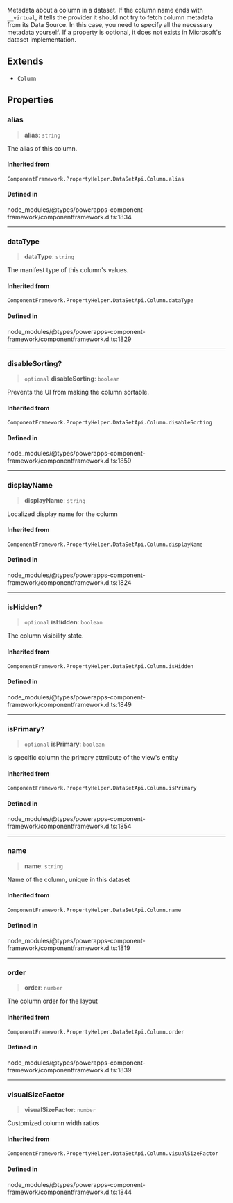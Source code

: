 Metadata about a column in a dataset. If the column name ends with `__virtual`, it tells the provider it should not try to fetch column metadata from its Data Source.
In this case, you need to specify all the necessary metadata yourself. If a property is optional, it does not exists in Microsoft's dataset implementation.

## Extends

- `Column`

## Properties

### alias

> **alias**: `string`

The alias of this column.

#### Inherited from

`ComponentFramework.PropertyHelper.DataSetApi.Column.alias`

#### Defined in

node\_modules/@types/powerapps-component-framework/componentframework.d.ts:1834

***

### dataType

> **dataType**: `string`

The manifest type of this column's values.

#### Inherited from

`ComponentFramework.PropertyHelper.DataSetApi.Column.dataType`

#### Defined in

node\_modules/@types/powerapps-component-framework/componentframework.d.ts:1829

***

### disableSorting?

> `optional` **disableSorting**: `boolean`

Prevents the UI from making the column sortable.

#### Inherited from

`ComponentFramework.PropertyHelper.DataSetApi.Column.disableSorting`

#### Defined in

node\_modules/@types/powerapps-component-framework/componentframework.d.ts:1859

***

### displayName

> **displayName**: `string`

Localized display name for the column

#### Inherited from

`ComponentFramework.PropertyHelper.DataSetApi.Column.displayName`

#### Defined in

node\_modules/@types/powerapps-component-framework/componentframework.d.ts:1824

***

### isHidden?

> `optional` **isHidden**: `boolean`

The column visibility state.

#### Inherited from

`ComponentFramework.PropertyHelper.DataSetApi.Column.isHidden`

#### Defined in

node\_modules/@types/powerapps-component-framework/componentframework.d.ts:1849

***

### isPrimary?

> `optional` **isPrimary**: `boolean`

Is specific column the primary attrribute of the view's entity

#### Inherited from

`ComponentFramework.PropertyHelper.DataSetApi.Column.isPrimary`

#### Defined in

node\_modules/@types/powerapps-component-framework/componentframework.d.ts:1854

***

### name

> **name**: `string`

Name of the column, unique in this dataset

#### Inherited from

`ComponentFramework.PropertyHelper.DataSetApi.Column.name`

#### Defined in

node\_modules/@types/powerapps-component-framework/componentframework.d.ts:1819

***

### order

> **order**: `number`

The column order for the layout

#### Inherited from

`ComponentFramework.PropertyHelper.DataSetApi.Column.order`

#### Defined in

node\_modules/@types/powerapps-component-framework/componentframework.d.ts:1839

***

### visualSizeFactor

> **visualSizeFactor**: `number`

Customized column width ratios

#### Inherited from

`ComponentFramework.PropertyHelper.DataSetApi.Column.visualSizeFactor`

#### Defined in

node\_modules/@types/powerapps-component-framework/componentframework.d.ts:1844
